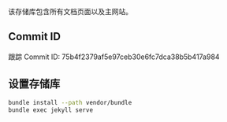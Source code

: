 该存储库包含所有文档页面以及主网站。 

## Commit ID

跟踪 Commit ID: 75b4f2379af5e97ceb30e6fc7dca38b5b417a984

## 设置存储库 

```bash
bundle install --path vendor/bundle
bundle exec jekyll serve
```
